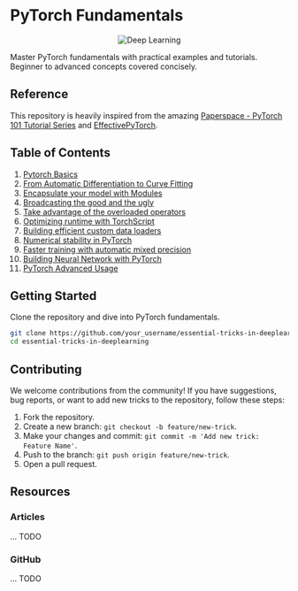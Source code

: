 # PyTorch Fundamentals

<p align="center">
  <img src="https://images.ctfassets.net/rc8q7tcpu9y3/4N9rb37CEIfSE6MQCh7tLx/393b411ead140cdf9d9255dee2aa5a97/Facebook-PyTorch-Conference-Experience-Design-Social.jpg?w=1200&h=630&fit=fill&fm=jpg&q=90" alt="Deep Learning">
</p>

Master PyTorch fundamentals with practical examples and tutorials. Beginner to advanced concepts covered concisely.

## Reference
This repository is heavily inspired from the amazing [Paperspace - PyTorch 101 Tutorial Series](https://github.com/Paperspace/PyTorch-101-Tutorial-Series) and [EffectivePyTorch](https://github.com/vahidk/EffectivePyTorch?tab=readme-ov-file#modules).


## Table of Contents

1. [Pytorch Basics](./01_Building_Your_First_Neural_Network.ipynb)
2. [From Automatic Differentiation to Curve Fitting](./02_Pixels_To_Prediction_Using_ConvNet.ipynb)
3. [Encapsulate your model with Modules](./03_Encapsulate_your_model_with_Modules.ipynb)
4. [Broadcasting the good and the ugly](./04_Broadcasting_the_good_and_the_ugly.ipynb)
5. [Take advantage of the overloaded operators](./05_Take_advantage_of_the_overloaded_operators.ipynb)
6. [Optimizing runtime with TorchScript](./06_Optimizing_runtime_with_TorchScript.ipynb)
7. [Building efficient custom data loaders](./07_Building_efficient_custom_data_loaders.ipynb)
8. [Numerical stability in PyTorch](./08_Numerical_stability_with_PyTorch.ipynb)
9. [Faster training with automatic mixed precision](./09_Faster_training_with_mixed_precision.ipynb)
10. [Building Neural Network with PyTorch](./10_Building_Neural_Network_with_Pytorch.ipynb)
11. [PyTorch Advanced Usage](./11_Pytorch_Advanced_Usage.ipbynb)

## Getting Started

Clone the repository and dive into PyTorch fundamentals.

```bash
git clone https://github.com/your_username/essential-tricks-in-deeplearning.git
cd essential-tricks-in-deeplearning
```

## Contributing

We welcome contributions from the community! If you have suggestions, bug reports, or want to add new tricks to the repository, follow these steps:

1. Fork the repository.
2. Create a new branch: `git checkout -b feature/new-trick`.
3. Make your changes and commit: `git commit -m 'Add new trick: Feature Name'`.
4. Push to the branch: `git push origin feature/new-trick`.
5. Open a pull request.

## Resources

### Articles

... TODO

### GitHub

... TODO
